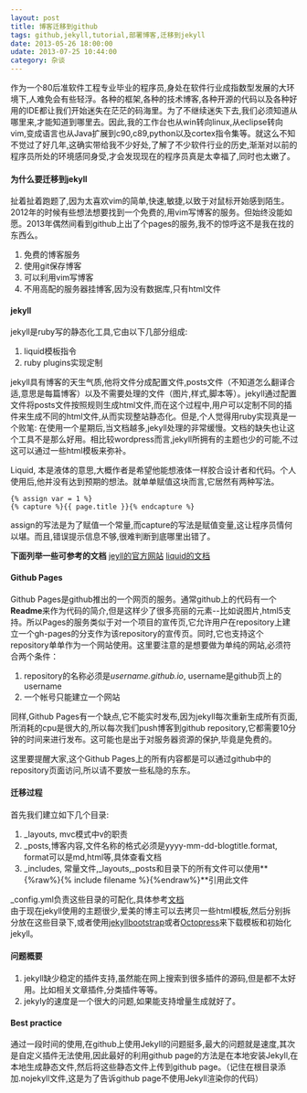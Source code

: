 ```yaml
---
layout: post
title: 博客迁移到github
tags: github,jekyll,tutorial,部署博客,迁移到jekyll
date: 2013-05-26 18:00:00
udate: 2013-07-25 10:44:00
category: 杂谈
---
```

[jekyllwebsite]: http://jekyllrb.com/docs/home/ "Jekyll website"
[liquidapi]: https://github.com/Shopify/liquid/wiki "Liquid DOC"
[jekyllbootstrap]: http://jekyllbootstrap.com/ "Jekyll Bootstrap"
[octopress]: http://octopress.org/ "Octopress"

作为一个80后准软件工程专业毕业的程序员,身处在软件行业成指数型发展的大环境下,人难免会有些轻浮。各种的框架,各种的技术博客,各种开源的代码以及各种好用的IDE都让我们开始迷失在茫茫的码海里。为了不继续迷失下去,我们必须知道从哪里来,才能知道到哪里去。因此,我的工作台也从win转向linux,从eclipse转向vim,变成语言也从Java扩展到c90,c89,python以及cortex指令集等。就这么不知不觉过了好几年,这确实带给我不少好处,了解了不少软件行业的历史,渐渐对以前的程序员所处的环境感同身受,才会发现现在的程序员真是太幸福了,同时也太嫩了。  
  
#### 为什么要迁移到jekyll
扯着扯着跑题了,因为太喜欢vim的简单,快速,敏捷,以致于对鼠标开始感到陌生。2012年的时候有些想法想要找到一个免费的,用vim写博客的服务。但始终没能如愿。2013年偶然间看到github上出了个pages的服务,我不的惊呼这不是我在找的东西么。
  
1. 免费的博客服务
2. 使用git保存博客
3. 可以利用vim写博客
4. 不用高配的服务器挂博客,因为没有数据库,只有html文件
  
#### jekyll
jekyll是ruby写的静态化工具,它由以下几部分组成:  
1. liquid模板指令
2. ruby plugins实现定制
  
jekyll具有博客的天生气质,他将文件分成配置文件,posts文件（不知道怎么翻译合适,意思是每篇博客）以及不需要处理的文件（图片,样式,脚本等）。jekyll通过配置文件将posts文件按照规则生成html文件,而在这个过程中,用户可以定制不同的插件来生成不同的html文件,从而实现整站静态化。但是,个人觉得用ruby实现真是一个败笔: 在使用一个星期后,当文档越多,jekyll处理的非常缓慢。文档的缺失也让这个工具不是那么好用。相比较wordpress而言,jekyll所拥有的主题也少的可能,不过这可以通过一些html模板来弥补。  
  
Liquid, 本是液体的意思,大概作者是希望他能想液体一样胶合设计者和代码。个人使用后,他并没有达到预期的想法。就单单赋值这块而言,它居然有两种写法。  

    {% assign var = 1 %}
    {% capture %}{{ page.title }}{% endcapture %}

assign的写法是为了赋值一个常量,而capture的写法是赋值变量,这让程序员情何以堪。而且,错误提示信息不够,很难判断到底哪里出错了。
  
**下面列举一些可参考的文档**
[jeyll的官方网站][jekyllwebsite]
[liquid的文档][liquidapi]

#### Github Pages
Github Pages是github推出的一个网页的服务。通常github上的代码有一个**Readme**来作为代码的简介,但是这样少了很多亮丽的元素--比如说图片,html5支持。所以Pages的服务类似于对一个项目的宣传页,它允许用户在repository上建立一个gh-pages的分支作为该repository的宣传页。同时,它也支持这个repository单单作为一个网站使用。这里要注意的是想要做为单纯的网站,必须符合两个条件：  
1. repository的名称必须是*username\.github\.io*, username是github页上的username
2. 一个帐号只能建立一个网站

同样,Github Pages有一个缺点,它不能实时发布,因为jekyll每次重新生成所有页面,所消耗的cpu是很大的,所以每次我们push博客到github repository,它都需要10分钟的时间来进行发布。这可能也是出于对服务器资源的保护,毕竟是免费的。  
  
这里要提醒大家,这个Github Pages上的所有内容都是可以通过github中的repository页面访问,所以请不要放一些私隐的东东。
  
#### 迁移过程
首先我们建立如下几个目录:  
1. \_layouts, mvc模式中v的职责
2. \_posts,博客内容,文件名称的格式必须是yyyy-mm-dd-blogtitle\.format, format可以是md,html等,具体查看文档 
3. \_includes, 常量文件,\_layouts,\_posts和目录下的所有文件可以使用**{%raw%}{% include filename %}{%endraw%}**引用此文件
  
\_config.yml负责这些目录的可配化,具体参考[文档][jekyllwebsite]  
由于现在jekyll使用的主题很少,爱美的博主可以去拷贝一些html模板,然后分别拆分放在这些目录下,或者使用[jekyllbootstrap][jekyllbootstrap]或者[Octopress][octopress]来下载模板和初始化jekyll。  
  
#### 问题概要
1. jekyll缺少稳定的插件支持,虽然能在网上搜索到很多插件的源码,但是都不太好用。比如相关文章插件,分类插件等等。
2. jekyly的速度是一个很大的问题,如果能支持增量生成就好了。
  
#### Best practice    
通过一段时间的使用,在github上使用Jekyll的问题挺多,最大的问题就是速度,其次是自定义插件无法使用,因此最好的利用github page的方法是在本地安装Jekyll,在本地生成静态文件,然后将这些静态文件上传到github page。（记住在根目录添加.nojekyll文件,这是为了告诉github page不使用Jekyll渲染你的代码）
